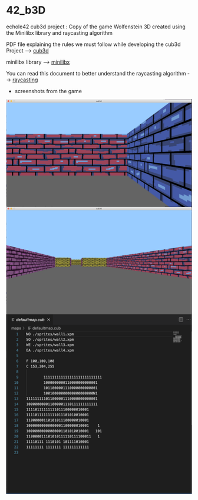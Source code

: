 # 42_b3D
echole42 cub3d project :
Copy of the game Wolfenstein 3D created using the Minilibx library and raycasting algorithm

PDF file explaining the rules we must follow while developing the cub3d Project -->
[cub3d](tr.subject.pdf)

minilibx library --> 
[minilibx](https://harm-smits.github.io/42docs/libs/minilibx)

You can read this document to better understand the raycasting algorithm -->
[raycasting](https://lodev.org/cgtutor/raycasting.html)

- screenshots from the game
<img align="left" alt="pixelart" width="800" src=https://github.com/rabiacalik/42_Cup3D/blob/main/screenshots/png1.png>
<img align="left" alt="pixelart" width="800" src=https://github.com/rabiacalik/42_Cup3D/blob/main/screenshots/png2.png>
<img align="left" alt="pixelart" width="800" src=https://github.com/rabiacalik/42_Cup3D/blob/main/screenshots/png3.png>

